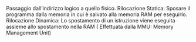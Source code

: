 Passaggio dall’indirizzo logico a quello fisico. Rilocazione Statica: Sposare il programma dalla memoria in cui è salvato alla memoria RAM per eseguirlo. Rilocazione Dinamica: Lo spostamento di un istruzione viene eseguita assieme allo spostamento nella RAM ( Effettuata dalla MMU: Memory Management Unit)